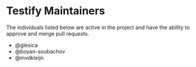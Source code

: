 # Testify Maintainers

The individuals listed below are active in the project and have the ability to approve and merge
pull requests.

* @glesica
* @boyan-soubachov
* @mvdkleijn

